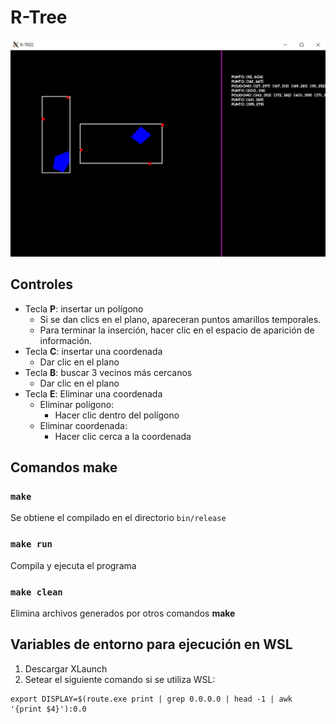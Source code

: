 # R-Tree

![](docs/img/ventana.jpg)

## Controles
- Tecla **P**: insertar un polígono
    - Si se dan clics en el plano, apareceran puntos amarillos temporales. 
    - Para terminar la inserción, hacer clic en el espacio de aparición de información.
- Tecla **C**: insertar una coordenada
    - Dar clic en el plano
- Tecla **B**: buscar 3 vecinos más cercanos
    - Dar clic en el plano
- Tecla **E**: Eliminar una coordenada
    - Eliminar polígono:
        - Hacer clic dentro del polígono
    - Eliminar coordenada:
        - Hacer clic cerca a la coordenada

## Comandos make

### ```make```
Se obtiene el compilado en el directorio ```bin/release```

### ```make run```
Compila y ejecuta el programa

### ```make clean```
Elimina archivos generados por otros comandos **make**

## Variables de entorno para ejecución en WSL

1. Descargar XLaunch
2. Setear el siguiente comando si se utiliza WSL:
```
export DISPLAY=$(route.exe print | grep 0.0.0.0 | head -1 | awk '{print $4}'):0.0
```

